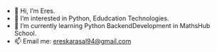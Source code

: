 - 👋 Hi, I’m Eres.
- 👀 I’m interested in Python, Edudcation Technologies.
- 🌱 I’m currently learning Python BackendDevelopment in MathsHub School.
- 📫 Email me: ereskarasal94@gmail.com
<!---
rs-karasal/rs-karasal is a ✨ special ✨ repository because its `README.md` (this file) appears on your GitHub profile.
You can click the Preview link to take a look at your changes.
--->
